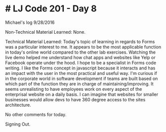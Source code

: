 <h1># LJ Code 201 - Day 8</h1>

Michael's log 9/28/2016

Non-Technical Material Learned: None.

Technical Material Learned: Today's topic of learning in regards to Forms was a particular interest to me. It appears to be the most applicable function in today's online world compared to the other lab exercises. Watching the live demo helped me understand how chat apps and websites like Yelp or Facebook operate under the hood. I hope to be a specialist in Forms code writing. I like the Forms concept in javascript because it interacts and has an impact with the user in the most practical and useful way. I'm curious if in the corporate world in software development if teams are built based on which part of the function they are in charge of maintaining/improving. It seems unrealisting to have employees work on every aspect of the enterprisal website on a daily basis. I can imagine that websites for smaller businesses would allow devs to have 360 degree access to the sites architecture. 

No other comments for today.

Signing Out.
